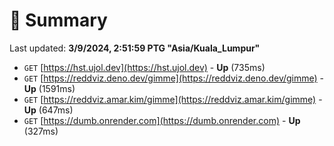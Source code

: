 # 📖 Summary
Last updated: **3/9/2024, 2:51:59 PTG "Asia/Kuala_Lumpur"**

- `GET` [https://hst.ujol.dev](https://hst.ujol.dev) - **Up** (735ms)
- `GET` [https://reddviz.deno.dev/gimme](https://reddviz.deno.dev/gimme) - **Up** (1591ms)
- `GET` [https://reddviz.amar.kim/gimme](https://reddviz.amar.kim/gimme) - **Up** (647ms)
- `GET` [https://dumb.onrender.com](https://dumb.onrender.com) - **Up** (327ms)
